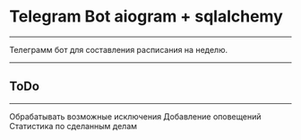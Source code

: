 # Telegram Bot aiogram + sqlalchemy
____
Телеграмм бот для составления расписания на неделю.

____
## ToDo
____
Обрабатывать возможные исключения
Добавление оповещений
Статистика по сделанным делам

